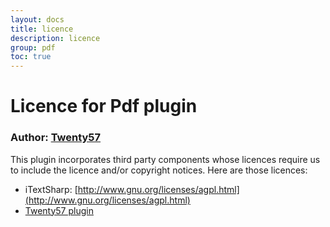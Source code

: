 ```yaml
---
layout: docs
title: licence
description: licence
group: pdf
toc: true
---
```

# Licence for Pdf plugin

### Author: [Twenty57](http://www.twenty57.com)

This plugin incorporates third party components whose licences require us to include the licence and/or copyright notices. Here are those licences:

- iTextSharp: [http://www.gnu.org/licenses/agpl.html](http://www.gnu.org/licenses/agpl.html)
- [Twenty57 plugin](https://linx.software/plugins/builtin/licence/)
